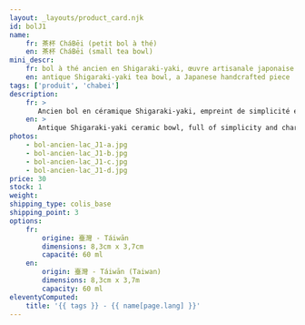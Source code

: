 ```yaml
---
layout: _layouts/product_card.njk
id: bolJ1
name:
    fr: 茶杯 CháBēi (petit bol à thé) 
    en: 茶杯 CháBēi (small tea bowl)
mini_descr:
    fr: bol à thé ancien en Shigaraki-yaki, œuvre artisanale japonaise
    en: antique Shigaraki-yaki tea bowl, a Japanese handcrafted piece
tags: ['produit', 'chabei']
description: 
    fr: >
       Ancien bol en céramique Shigaraki-yaki, empreint de simplicité et de caractère. Ses textures brutes et nuances naturelles, teintées d’un vert évoquant la quiétude d’un lac,<!--more--> racontent l’histoire d’un savoir-faire ancestral. Un objet rare, parfait pour savourer le thé dans une sérénité authentique.
    en: >
       Antique Shigaraki-yaki ceramic bowl, full of simplicity and character. Its raw textures and natural tones, tinted with a green reminiscent of a tranquil lake,<!--more--> tell the story of ancestral craftsmanship. A rare piece, perfect for enjoying tea in authentic serenity.
photos:
    - bol-ancien-lac_J1-a.jpg
    - bol-ancien-lac_J1-b.jpg
    - bol-ancien-lac_J1-c.jpg
    - bol-ancien-lac_J1-d.jpg
price: 30
stock: 1
weight: 
shipping_type: colis_base
shipping_point: 3
options:
    fr:
        origine: 臺灣 - Táiwān
        dimensions: 8,3cm x 3,7cm
        capacité: 60 ml
    en:
        origin: 臺灣 - Táiwān (Taiwan)
        dimensions: 8,3cm x 3,7m
        capacity: 60 ml
eleventyComputed:
    title: '{{ tags }} - {{ name[page.lang] }}'
---
```

